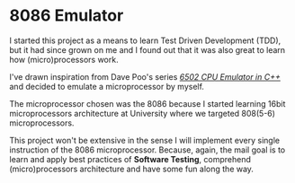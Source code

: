 # 8086 Emulator

I started this project as a means to learn Test Driven Development (TDD), but it had since grown on me and I found out that it was also great to learn how (micro)processors work.

I've drawn inspiration from Dave Poo's series [*6502 CPU Emulator in C++*](https://www.youtube.com/playlist?list=PLLwK93hM93Z13TRzPx9JqTIn33feefl37) and decided to emulate a microprocessor by myself.

The microprocessor chosen was the 8086 because I started learning 16bit microprocessors architecture at University where we targeted 808(5-6) microprocessors.

This project won't be extensive in the sense I will implement every single instruction of the 8086 microprocessor. Because, again, the mail goal is to learn and apply best practices of **Software Testing**, comprehend (micro)processors architecture and have some fun along the way.
